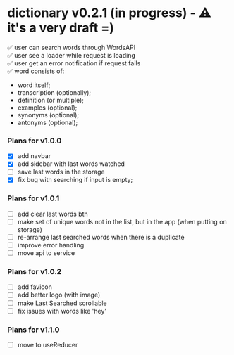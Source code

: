 # dictionary v0.2.1 (in progress) - ⚠️ it's a very draft =)

✅ user can search words through WordsAPI <br/>
✅ user see a loader while request is loading <br/>
✅ user get an error notification if request fails <br/>
✅ word consists of:

* word itself;
* transcription (optionally);
* definition (or multiple);
* examples (optional);
* synonyms (optional);
* antonyms (optional);

### Plans for v1.0.0
- [x] add navbar
- [x] add sidebar with last words watched
- [ ] save last words in the storage
- [x] fix bug with searching if input is empty;

### Plans for v1.0.1
- [ ] add clear last words btn
- [ ] make set of unique words not in the list, but in the app (when putting on storage)
- [ ] re-arrange last searched words when there is a duplicate
- [ ] improve error handling
- [ ] move api to service

### Plans for v1.0.2
- [ ] add favicon
- [ ] add better logo (with image)
- [ ] make Last Searched scrollable
- [ ] fix issues with words like 'hey'

### Plans for v1.1.0
- [ ] move to useReducer
